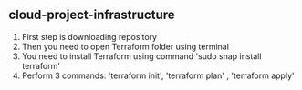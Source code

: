 ## cloud-project-infrastructure

1. First step is downloading repository
2. Then you need to open Terraform folder using terminal
3. You need to install Terraform using command 'sudo snap install terraform'
4. Perform 3 commands: 'terraform init', 'terraform plan' , 'terraform apply'
